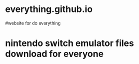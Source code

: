 # everything.github.io

#website for do everything

# nintendo switch emulator files download for everyone
